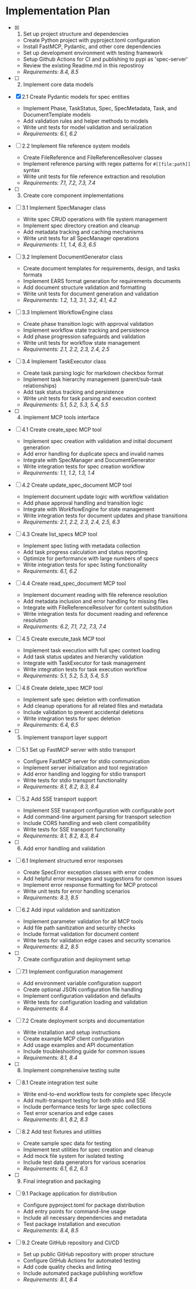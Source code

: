 # Implementation Plan

- [x] 1. Set up project structure and dependencies
  - Create Python project with pyproject.toml configuration
  - Install FastMCP, Pydantic, and other core dependencies
  - Set up development environment with testing framework
  - Setup Github Actions for CI and publishing to pypi as 'spec-server'
  - Review the existing Readme.md in this repostiroy
  - _Requirements: 8.4, 8.5_

- [ ] 2. Implement core data models
- [x] 2.1 Create Pydantic models for spec entities
  - Implement Phase, TaskStatus, Spec, SpecMetadata, Task, and DocumentTemplate models
  - Add validation rules and helper methods to models
  - Write unit tests for model validation and serialization
  - _Requirements: 6.1, 6.2_

- [ ] 2.2 Implement file reference system models
  - Create FileReference and FileReferenceResolver classes
  - Implement reference parsing with regex patterns for `#[[file:path]]` syntax
  - Write unit tests for file reference extraction and resolution
  - _Requirements: 7.1, 7.2, 7.3, 7.4_

- [ ] 3. Create core component implementations
- [ ] 3.1 Implement SpecManager class
  - Write spec CRUD operations with file system management
  - Implement spec directory creation and cleanup
  - Add metadata tracking and caching mechanisms
  - Write unit tests for all SpecManager operations
  - _Requirements: 1.1, 1.4, 6.3, 6.5_

- [ ] 3.2 Implement DocumentGenerator class
  - Create document templates for requirements, design, and tasks formats
  - Implement EARS format generation for requirements documents
  - Add document structure validation and formatting
  - Write unit tests for document generation and validation
  - _Requirements: 1.2, 1.3, 3.1, 3.2, 4.1, 4.2_

- [ ] 3.3 Implement WorkflowEngine class
  - Create phase transition logic with approval validation
  - Implement workflow state tracking and persistence
  - Add phase progression safeguards and validation
  - Write unit tests for workflow state management
  - _Requirements: 2.1, 2.2, 2.3, 2.4, 2.5_

- [ ] 3.4 Implement TaskExecutor class
  - Create task parsing logic for markdown checkbox format
  - Implement task hierarchy management (parent/sub-task relationships)
  - Add task status tracking and persistence
  - Write unit tests for task parsing and execution context
  - _Requirements: 5.1, 5.2, 5.3, 5.4, 5.5_

- [ ] 4. Implement MCP tools interface
- [ ] 4.1 Create create_spec MCP tool
  - Implement spec creation with validation and initial document generation
  - Add error handling for duplicate specs and invalid names
  - Integrate with SpecManager and DocumentGenerator
  - Write integration tests for spec creation workflow
  - _Requirements: 1.1, 1.2, 1.3, 1.4_

- [ ] 4.2 Create update_spec_document MCP tool
  - Implement document update logic with workflow validation
  - Add phase approval handling and transition logic
  - Integrate with WorkflowEngine for state management
  - Write integration tests for document updates and phase transitions
  - _Requirements: 2.1, 2.2, 2.3, 2.4, 2.5, 6.3_

- [ ] 4.3 Create list_specs MCP tool
  - Implement spec listing with metadata collection
  - Add task progress calculation and status reporting
  - Optimize for performance with large numbers of specs
  - Write integration tests for spec listing functionality
  - _Requirements: 6.1, 6.2_

- [ ] 4.4 Create read_spec_document MCP tool
  - Implement document reading with file reference resolution
  - Add metadata inclusion and error handling for missing files
  - Integrate with FileReferenceResolver for content substitution
  - Write integration tests for document reading and reference resolution
  - _Requirements: 6.2, 7.1, 7.2, 7.3, 7.4_

- [ ] 4.5 Create execute_task MCP tool
  - Implement task execution with full spec context loading
  - Add task status updates and hierarchy validation
  - Integrate with TaskExecutor for task management
  - Write integration tests for task execution workflow
  - _Requirements: 5.1, 5.2, 5.3, 5.4, 5.5_

- [ ] 4.6 Create delete_spec MCP tool
  - Implement safe spec deletion with confirmation
  - Add cleanup operations for all related files and metadata
  - Include validation to prevent accidental deletions
  - Write integration tests for spec deletion
  - _Requirements: 6.4, 6.5_

- [ ] 5. Implement transport layer support
- [ ] 5.1 Set up FastMCP server with stdio transport
  - Configure FastMCP server for stdio communication
  - Implement server initialization and tool registration
  - Add error handling and logging for stdio transport
  - Write tests for stdio transport functionality
  - _Requirements: 8.1, 8.2, 8.3, 8.4_

- [ ] 5.2 Add SSE transport support
  - Implement SSE transport configuration with configurable port
  - Add command-line argument parsing for transport selection
  - Include CORS handling and web client compatibility
  - Write tests for SSE transport functionality
  - _Requirements: 8.1, 8.2, 8.3, 8.4_

- [ ] 6. Add error handling and validation
- [ ] 6.1 Implement structured error responses
  - Create SpecError exception classes with error codes
  - Add helpful error messages and suggestions for common issues
  - Implement error response formatting for MCP protocol
  - Write unit tests for error handling scenarios
  - _Requirements: 8.3, 8.5_

- [ ] 6.2 Add input validation and sanitization
  - Implement parameter validation for all MCP tools
  - Add file path sanitization and security checks
  - Include format validation for document content
  - Write tests for validation edge cases and security scenarios
  - _Requirements: 8.2, 8.5_

- [ ] 7. Create configuration and deployment setup
- [ ] 7.1 Implement configuration management
  - Add environment variable configuration support
  - Create optional JSON configuration file handling
  - Implement configuration validation and defaults
  - Write tests for configuration loading and validation
  - _Requirements: 8.4_

- [ ] 7.2 Create deployment scripts and documentation
  - Write installation and setup instructions
  - Create example MCP client configuration
  - Add usage examples and API documentation
  - Include troubleshooting guide for common issues
  - _Requirements: 8.1, 8.4_

- [ ] 8. Implement comprehensive testing suite
- [ ] 8.1 Create integration test suite
  - Write end-to-end workflow tests for complete spec lifecycle
  - Add multi-transport testing for both stdio and SSE
  - Include performance tests for large spec collections
  - Test error scenarios and edge cases
  - _Requirements: 8.1, 8.2, 8.3_

- [ ] 8.2 Add test fixtures and utilities
  - Create sample spec data for testing
  - Implement test utilities for spec creation and cleanup
  - Add mock file system for isolated testing
  - Include test data generators for various scenarios
  - _Requirements: 6.1, 6.2, 6.3_

- [ ] 9. Final integration and packaging
- [ ] 9.1 Package application for distribution
  - Configure pyproject.toml for package distribution
  - Add entry points for command-line usage
  - Include all necessary dependencies and metadata
  - Test package installation and execution
  - _Requirements: 8.4, 8.5_

- [ ] 9.2 Create GitHub repository and CI/CD
  - Set up public GitHub repository with proper structure
  - Configure GitHub Actions for automated testing
  - Add code quality checks and linting
  - Include automated package publishing workflow
  - _Requirements: 8.1, 8.4_